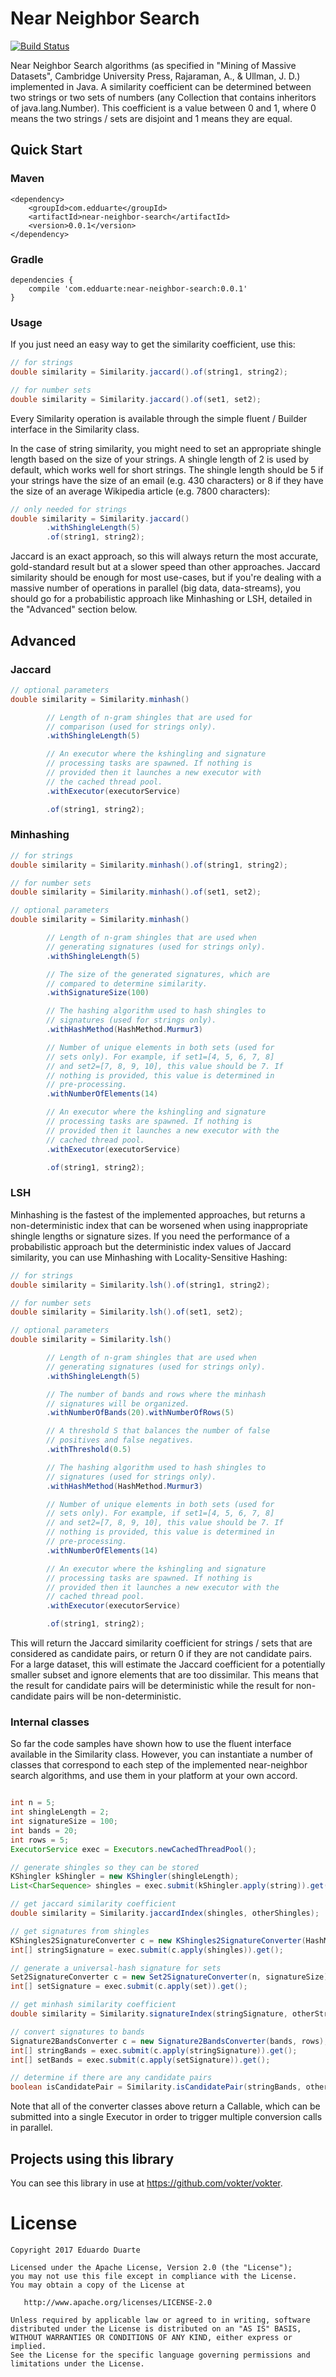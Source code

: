 # Near Neighbor Search

[![Build Status](https://travis-ci.org/mailmaldi/near-neighbor-search.svg?branch=master)](https://travis-ci.org/mailmaldi/near-neighbor-search)

Near Neighbor Search algorithms (as specified in "Mining of Massive Datasets",
Cambridge University Press, Rajaraman, A., & Ullman, J. D.) implemented in Java.
A similarity coefficient can be determined between two strings or two sets of
numbers (any Collection that contains inheritors of java.lang.Number). This
coefficient is a value between 0 and 1, where 0 means the two strings / sets are
disjoint and 1 means they are equal.


## Quick Start

### Maven
```
<dependency>
    <groupId>com.edduarte</groupId>
    <artifactId>near-neighbor-search</artifactId>
    <version>0.0.1</version>
</dependency>
```

### Gradle
```
dependencies {
    compile 'com.edduarte:near-neighbor-search:0.0.1'
}
```

### Usage

If you just need an easy way to get the similarity coefficient, use this:

```java
// for strings
double similarity = Similarity.jaccard().of(string1, string2);

// for number sets
double similarity = Similarity.jaccard().of(set1, set2);
```

Every Similarity operation is available through the simple fluent / Builder
interface in the Similarity class.

In the case of string similarity, you might need to set an appropriate shingle
length based on the size of your strings. A shingle length of 2 is used by
default, which works well for short strings. The shingle length should be 5 if
your strings have the size of an email (e.g. 430 characters) or 8 if they have
the size of an average Wikipedia article (e.g. 7800 characters):

```java
// only needed for strings
double similarity = Similarity.jaccard()
        .withShingleLength(5)
        .of(string1, string2);
```

Jaccard is an exact approach, so this will always return the most accurate,
gold-standard result but at a slower speed than other approaches. Jaccard
similarity should be enough for most use-cases, but if you're dealing with a
massive number of operations in parallel (big data, data-streams), you should
go for a probabilistic approach like Minhashing or LSH, detailed in the
"Advanced" section below.


## Advanced

### Jaccard

```java
// optional parameters
double similarity = Similarity.minhash()

        // Length of n-gram shingles that are used for
        // comparison (used for strings only).
        .withShingleLength(5)

        // An executor where the kshingling and signature 
        // processing tasks are spawned. If nothing is
        // provided then it launches a new executor with
        // the cached thread pool.
        .withExecutor(executorService)

        .of(string1, string2);
```


### Minhashing

```java
// for strings
double similarity = Similarity.minhash().of(string1, string2);

// for number sets
double similarity = Similarity.minhash().of(set1, set2);

// optional parameters
double similarity = Similarity.minhash()

        // Length of n-gram shingles that are used when
        // generating signatures (used for strings only).
        .withShingleLength(5)

        // The size of the generated signatures, which are
        // compared to determine similarity.
        .withSignatureSize(100)

        // The hashing algorithm used to hash shingles to
        // signatures (used for strings only).
        .withHashMethod(HashMethod.Murmur3)

        // Number of unique elements in both sets (used for
        // sets only). For example, if set1=[4, 5, 6, 7, 8]
        // and set2=[7, 8, 9, 10], this value should be 7. If
        // nothing is provided, this value is determined in 
        // pre-processing.
        .withNumberOfElements(14)

        // An executor where the kshingling and signature 
        // processing tasks are spawned. If nothing is
        // provided then it launches a new executor with the
        // cached thread pool.
        .withExecutor(executorService)

        .of(string1, string2);
```

### LSH

Minhashing is the fastest of the implemented approaches, but returns a
non-deterministic index that can be worsened when using inappropriate shingle
lengths or signature sizes. If you need the performance of a probabilistic
approach but the deterministic index values of Jaccard similarity, you can use
Minhashing with Locality-Sensitive Hashing:

```java
// for strings
double similarity = Similarity.lsh().of(string1, string2);

// for number sets
double similarity = Similarity.lsh().of(set1, set2);

// optional parameters
double similarity = Similarity.lsh()

        // Length of n-gram shingles that are used when
        // generating signatures (used for strings only).
        .withShingleLength(5)

        // The number of bands and rows where the minhash
        // signatures will be organized.
        .withNumberOfBands(20).withNumberOfRows(5)

        // A threshold S that balances the number of false
        // positives and false negatives.
        .withThreshold(0.5)

        // The hashing algorithm used to hash shingles to
        // signatures (used for strings only).
        .withHashMethod(HashMethod.Murmur3)

        // Number of unique elements in both sets (used for
        // sets only). For example, if set1=[4, 5, 6, 7, 8]
        // and set2=[7, 8, 9, 10], this value should be 7. If
        // nothing is provided, this value is determined in 
        // pre-processing.
        .withNumberOfElements(14)

        // An executor where the kshingling and signature 
        // processing tasks are spawned. If nothing is
        // provided then it launches a new executor with the
        // cached thread pool.
        .withExecutor(executorService)

        .of(string1, string2);
```

This will return the Jaccard similarity coefficient for strings / sets that are
considered as candidate pairs, or return 0 if they are not candidate pairs. For
a large dataset, this will estimate the Jaccard coefficient for a potentially
smaller subset and ignore elements that are too dissimilar. This means that the
result for candidate pairs will be deterministic while the result for
non-candidate pairs will be non-deterministic.

### Internal classes

So far the code samples have shown how to use the fluent interface available in
the Similarity class. However, you can instantiate a number of classes that
correspond to each step of the implemented near-neighbor search algorithms, and
use them in your platform at your own accord.

```java

int n = 5;
int shingleLength = 2;
int signatureSize = 100;
int bands = 20;
int rows = 5;
ExecutorService exec = Executors.newCachedThreadPool();

// generate shingles so they can be stored
KShingler kShingler = new KShingler(shingleLength);
List<CharSequence> shingles = exec.submit(kShingler.apply(string)).get();

// get jaccard similarity coefficient
double similarity = Similarity.jaccardIndex(shingles, otherShingles);

// get signatures from shingles
KShingles2SignatureConverter c = new KShingles2SignatureConverter(HashMethod.Murmur3, signatureSize);
int[] stringSignature = exec.submit(c.apply(shingles)).get();

// generate a universal-hash signature for sets
Set2SignatureConverter c = new Set2SignatureConverter(n, signatureSize);
int[] setSignature = exec.submit(c.apply(set)).get();

// get minhash similarity coefficient
double similarity = Similarity.signatureIndex(stringSignature, otherStringSignature);

// convert signatures to bands
Signature2BandsConverter c = new Signature2BandsConverter(bands, rows);
int[] stringBands = exec.submit(c.apply(stringSignature)).get();
int[] setBands = exec.submit(c.apply(setSignature)).get();

// determine if there are any candidate pairs
boolean isCandidatePair = Similarity.isCandidatePair(stringBands, otherStringBands);

```

Note that all of the converter classes above return a Callable, which can be
submitted into a single Executor in order to trigger multiple conversion calls
in parallel.


## Projects using this library

You can see this library in use at https://github.com/vokter/vokter.


# License

    Copyright 2017 Eduardo Duarte

    Licensed under the Apache License, Version 2.0 (the "License");
    you may not use this file except in compliance with the License.
    You may obtain a copy of the License at

       http://www.apache.org/licenses/LICENSE-2.0

    Unless required by applicable law or agreed to in writing, software
    distributed under the License is distributed on an "AS IS" BASIS,
    WITHOUT WARRANTIES OR CONDITIONS OF ANY KIND, either express or implied.
    See the License for the specific language governing permissions and
    limitations under the License.

